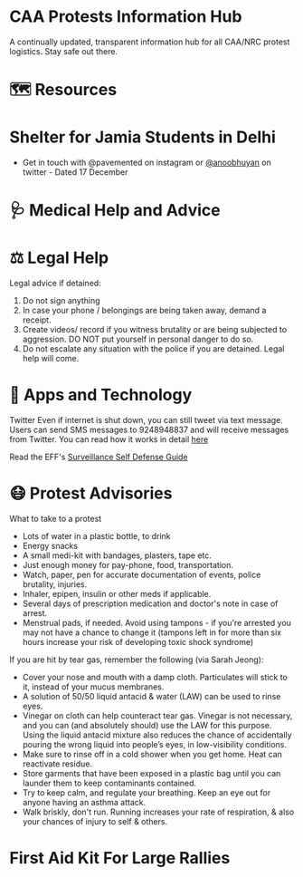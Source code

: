 # CAA Protests Information Hub

A continually updated, transparent information hub for all CAA/NRC protest logistics. Stay safe out there. 

# 🗺 Resources

# Shelter for Jamia Students in Delhi 
- Get in touch with @pavemented on instagram or [@anoobhuyan](https://twitter.com/AnooBhu/status/1206923545596461059) on twitter - Dated 17 December 

# 🩺 Medical Help and Advice


# ⚖️ Legal Help

Legal advice if detained:

1) Do not sign anything
2) In case your phone / belongings are being taken away, demand a receipt.
3) Create videos/ record if you witness brutality or are being subjected to aggression. DO NOT put yourself in personal danger to do so. 
4) Do not escalate any situation with the police if you are detained. Legal help will come.  

# 📱 Apps and Technology

Twitter
Even if internet is shut down, you can still tweet via text message. Users can send SMS messages to 9248948837 and will receive messages from Twitter. You can read how it works in detail [here](https://help.twitter.com/en/using-twitter/twitter-sms)

Read the EFF's [Surveillance Self Defense Guide](https://www.eff.org/deeplinks/2014/08/cell-phone-guide-protesters-updated-2014-edition)

# 😷 Protest Advisories

What to take to a protest
- Lots of water in a plastic bottle, to drink 
- Energy snacks 
- A small medi-kit with bandages, plasters, tape etc. 
- Just enough money for pay-phone, food, transportation. 
- Watch, paper, pen for accurate documentation of events, police brutality, injuries. 
- Inhaler, epipen, insulin or other meds if applicable. 
- Several days of prescription medication and doctor's note in case of arrest. 
- Menstrual pads, if needed. Avoid using tampons - if you're arrested you may not have a chance to change it (tampons left in for more than six hours increase your risk of developing toxic shock syndrome) 


If you are hit by tear gas, remember the following (via Sarah Jeong):

- Cover your nose and mouth with a damp cloth. Particulates will stick to it, instead of your mucus membranes.
- A solution of 50/50 liquid antacid & water (LAW) can be used to rinse eyes.
- Vinegar on cloth can help counteract tear gas. Vinegar is not necessary, and you can (and absolutely should) use the LAW for this purpose. Using the liquid antacid mixture also reduces the chance of accidentally pouring the wrong liquid into people’s eyes, in low-visibility conditions.
- Make sure to rinse off in a cold shower when you get home. Heat can reactivate residue.
- Store garments that have been exposed in a plastic bag until you can launder them to keep contaminants contained.
- Try to keep calm, and regulate your breathing. Keep an eye out for anyone having an asthma attack.
- Walk briskly, don't run. Running increases your rate of respiration, & also your chances of injury to self & others.

# First Aid Kit For Large Rallies
